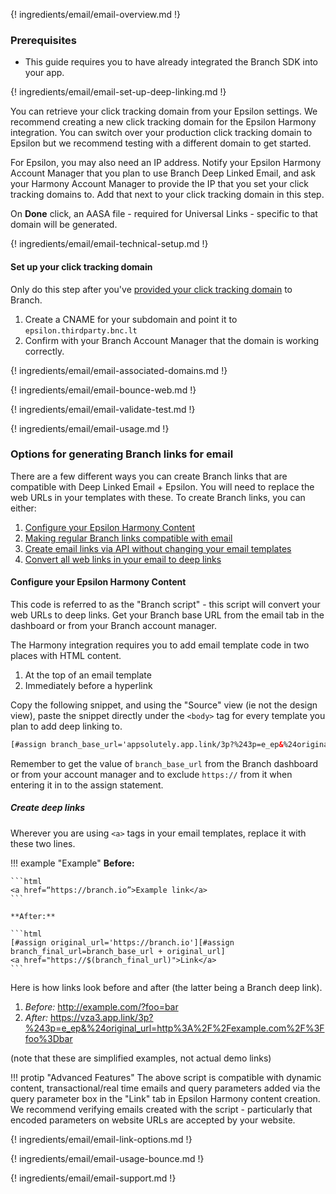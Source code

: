---
---

{! ingredients/email/email-overview.md !}

### Prerequisites

- This guide requires you to have already integrated the Branch SDK into your app.

{! ingredients/email/email-set-up-deep-linking.md !}

You can retrieve your click tracking domain from your Epsilon settings. We recommend creating a new click tracking domain for the Epsilon Harmony integration. You can switch over your production click tracking domain to Epsilon but we recommend testing with a different domain to get started.

For Epsilon, you may also need an IP address. Notify your Epsilon Harmony Account Manager that you plan to use Branch Deep Linked Email, and ask your Harmony Account Manager to provide the IP that you set your click tracking domains to. Add that next to your click tracking domain in this step.

On **Done** click, an AASA file - required for Universal Links - specific to that domain will be generated.

{! ingredients/email/email-technical-setup.md !}

#### Set up your click tracking domain

Only do this step after you've [provided your click tracking domain](#tell-us-your-click-tracking-domain) to Branch.

1. Create a CNAME for your subdomain and point it to `epsilon.thirdparty.bnc.lt`
1. Confirm with your Branch Account Manager that the domain is working correctly.

{! ingredients/email/email-associated-domains.md !}

{! ingredients/email/email-bounce-web.md !}

{! ingredients/email/email-validate-test.md !}

{! ingredients/email/email-usage.md !}

### Options for generating Branch links for email

There are a few different ways you can create Branch links that are compatible with Deep Linked Email + Epsilon. You will need to replace the web URLs in your templates with these. To create Branch links, you can either:

1. [Configure your Epsilon Harmony Content ](#configure-your-epsilon-harmony-content)
1. [Making regular Branch links compatible with email](#making-regular-branch-links-compatible-with-email)
1. [Create email links via API without changing your email templates](#create-email-links-via-api-without-changing-your-email-templates)
1. [Convert all web links in your email to deep links](#convert-all-web-links-in-your-email-to-deep-links)

#### Configure your Epsilon Harmony Content

This code is referred to as the "Branch script" - this script will convert your web URLs to deep links.
Get your Branch base URL from the email tab in the dashboard or from your Branch account manager.

The Harmony integration requires you to add email template code in two places with HTML content.

1. At the top of an email template
2. Immediately before a hyperlink

Copy the following snippet, and using the "Source" view (ie not the design view), paste the snippet directly under the `<body>` tag for every template you plan to add deep linking to.

```html
[#assign branch_base_url='appsolutely.app.link/3p?%243p=e_ep&%24original_url=']
```

Remember to get the value of `branch_base_url` from the Branch dashboard or from your account manager and to exclude `https://` from it when entering it in to the assign statement.

##### Create deep links

Wherever you are using `<a>` tags in your email templates, replace it with these two lines.

!!! example "Example"
    **Before:**

    ```html
    <a href=“https://branch.io”>Example link</a>
    ```

    **After:**

    ```html
    [#assign original_url='https://branch.io'][#assign branch_final_url=branch_base_url + original_url]
    <a href="https://$(branch_final_url)">Link</a>
    ```

Here is how links look before and after (the latter being a Branch deep link).

1. *Before:* http://example.com/?foo=bar
2. *After:* https://vza3.app.link/3p?%243p=e_ep&%24original_url=http%3A%2F%2Fexample.com%2F%3Ffoo%3Dbar

(note that these are simplified examples, not actual demo links)

!!! protip "Advanced Features"
    The above script is compatible with dynamic content, transactional/real time emails and query parameters added via the query parameter box in the "Link" tab in Epsilon Harmony content creation. We recommend verifying emails created with the script - particularly that encoded parameters on website URLs are accepted by your website.

{! ingredients/email/email-link-options.md !}

{! ingredients/email/email-usage-bounce.md !}

{! ingredients/email/email-support.md !}

